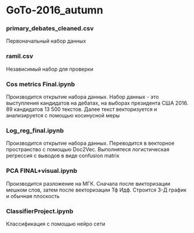 # GoTo-2016_autumn
### primary_debates_cleaned.csv
Первоначальный набор данных

### ramil.csv
Независимый набор для проверки

### Cos metrics Final.ipynb 
Производится открытие набора данных. Набор данных - это выступления кандидатов на дебатах, на выборах президента США 2016. 89 кандидатов 13 500 текстов. Далее текст векторизуется и анализируется с помощью косинусной меры

### Log_reg_final.ipynb
Производится открытие набора данных. Переводится в векторное пространство с помощью Doc2Vec. Выполнятеся логистическая регрессия с выводов в виде confusion matrix

### PCA FINAL+visual.ipynb
Производится разложение на МГК. Сначала после викторизации мешком слов, затем после векторизации Тф Идф. Строится 3-Д график и обычная плоскость

### ClassifierProject.ipynb
Классификация с помощью нейро сети


